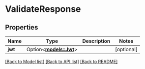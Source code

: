 # ValidateResponse

## Properties

Name | Type | Description | Notes
------------ | ------------- | ------------- | -------------
**jwt** | Option<[**models::Jwt**](JWT.md)> |  | [optional]

[[Back to Model list]](../README.md#documentation-for-models) [[Back to API list]](../README.md#documentation-for-api-endpoints) [[Back to README]](../README.md)


